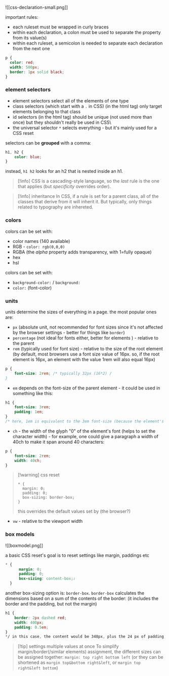 ![[css-declaration-small.png]]

important rules:
- each ruleset must be wrapped in curly braces
- within each declaration, a colon must be used to separate the property from its value(s)
- within each ruleset, a semicolon is needed to separate each declaration from the next one

```CSS
p {
  color: red;
  width: 500px;
  border: 1px solid black;
}
```

### element selectors
- element selectors select all of the elements of  one type
- class selectors (which start with a `.` in CSS) (in the html tag) only target elements belonging to that class
- id selectors (in the html tag) should be unique (not used more than once) but they shouldn't really be used in CSS\
- the universal selector `*` selects everything - but it's mainly used for a CSS reset

selectors can be **grouped** with a comma:
```css
h1, h2 {
	color: blue;
}
```

instead, `h1 h2` looks for an h2 that is nested inside an h1.

> [!info] CSS is a cascading-style language, so the _last_ rule is the one that applies (but *specificity* overrides order).

>[!info] inheritance
>In CSS, if a rule is set for a parent class, all of the classes that derive from it will inherit it. But typically, only things related to typography are inhereted.

### colors
colors can be set with:
- color names (140 available)
- RGB - `color: rgb(0,0,0)`
- RGBA  (the *alpha* property adds transparency, with 1=fully opaque)
- hex
- hsl

colors can be set with:
- `background-color:` / `background:`
- `color:` (font-color)

### units
units determine the sizes of everything in a page.
the most popular ones are: 
- `px` (absolute unit, not recommended for font sizes since it's not affected by the browser settings - better for things like `border`) 
- `percentage` (not ideal for fonts either, better for elements ) - relative to the parent
- `rem` (typically used for font size) - relative to the size of the root element (by default, most browsers use a font size value of 16px. so, if the root element is 16px, an element with the value 1rem will also equal 16px)
```CSS
p {
	font-size: 2rem; /* typically 32px (16*2) /
}
```
- `em` depends on the font-size of the parent element - it could be used in something like this:
```CSS
h1 {
	font-size: 3rem;
	padding: 1em;
}
/* here, 1em is equivalent to the 3em font-size (because the element's size is 3em) /
```

- `ch` - the width of the glyph "0" of the element's font (helps to set the character width) - for example, one could give a paragraph a width of 40ch to make it span around 40 characters:
```CSS
p {
	font-size: 2rem;
	width: 40ch;
}
```

> [!warning] css reset
>```
> * {
> 	margin: 0;
> 	padding: 0;
> 	box-sizing: border-box;
> } 
>```
>this overrides the default values set by (the browser?)
>

- `vw` - relative to  the viewport width 

### box models
![[boxmodel.png]]

a basic CSS reset's goal is to reset settings like margin, paddings etc
```CSS
* {
	  margin: 0;
	  padding: 0;
	  box-sizing: content-box;:
  }
```

another box-sizing option is: `border-box`. `border-box` calculates the dimensions based on a sum of the contents of the border:
(it includes the border and the padding, but not the margin)
```CSS
h1 {
	border: 2px dashed red;
	width: 400px;
	padding: 0.5em;
}
*/ in this case, the content would be 348px, plus the 24 px of padding and 2px of border *
```

>[!tip] settings multiple values at once
> To simplify margin/border(/similar elements) assignment, the different sizes can be assigned together:
> 	`margin: top right bottom left` (or they can be shortened as `margin top&bottom right&left`, or `margin top right&left bottom`)